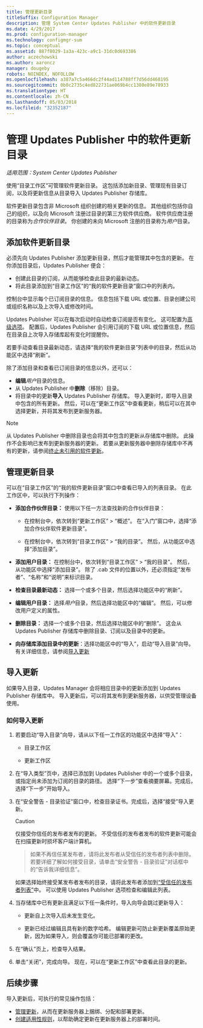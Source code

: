 ```yaml
---
title: 管理更新目录
titleSuffix: Configuration Manager
description: 管理 System Center Updates Publisher 中的软件更新目录
ms.date: 4/29/2017
ms.prod: configuration-manager
ms.technology: configmgr-sum
ms.topic: conceptual
ms.assetid: 887f8029-1a3a-423c-a9c1-31dc0d693386
author: aczechowski
ms.author: aaroncz
manager: dougeby
robots: NOINDEX, NOFOLLOW
ms.openlocfilehash: a387a7c5a466dc2f44ad114788ff7d56dd468195
ms.sourcegitcommit: 0b0c2735c4ed822731ae069b4cc1380e89e78933
ms.translationtype: HT
ms.contentlocale: zh-CN
ms.lasthandoff: 05/03/2018
ms.locfileid: "32352187"
---
```

# <a name="manage-software-update-catalogs-in-updates-publisher"></a>管理 Updates Publisher 中的软件更新目录

*适用范围：System Center Updates Publisher*

使用“目录工作区”可管理软件更新目录。 这包括添加新目录、管理现有目录订阅，以及将更新信息从目录导入 Updates Publisher 存储库。

软件更新目录包含非 Microsoft 组织创建的相关更新的信息。 其他组织包括你自己的组织，以及向 Microsoft 注册过目录的第三方软件供应商。 软件供应商注册的目录称为*合作伙伴目录*。 你创建的未向 Microsoft 注册的目录称为*用户*目录。

## <a name="add-software-update-catalogs"></a>添加软件更新目录
必须先向 Updates Publisher 添加更新目录，然后才能管理其中包含的更新。 在你添加目录后，Updates Publisher 便会：
-   创建此目录的订阅，从而能够检查此目录的最新动态。
-   将此目录添加到“目录工作区”的“我的软件更新目录”窗口中的列表内。  

控制台中显示每个已订阅目录的信息。 信息包括下载 URL 或位置、目录创建公司或组织名称以及上次导入或修改时间。

Updates Publisher 可以在每次启动时自动检查订阅是否有变化。 这可配置为[高级选项](/sccm/sum/tools/updates-publisher-options#advanced)。 配置后，Updates Publisher 会引用订阅的下载 URL 或位置信息，然后在目录自上次导入存储库起有变化时提醒你。

若要手动查看目录最新动态，请选择“我的软件更新目录”列表中的目录，然后从功能区中选择“刷新”。

除了添加目录和查看已订阅目录的信息以外，还可以：
-  **编辑***用户*目录的信息。
-  从 Updates Publisher 中**删除**（移除）目录。
-  将目录中的更新**导入** Updates Publisher 存储库。 导入更新时，即导入目录中包含的所有更新。 然后，可以在“更新工作区”中查看更新，稍后可以在其中选择更新，并将其发布到更新服务器。

> [!NOTE]   
> 从 Updates Publisher 中删除目录也会将其中包含的更新从存储库中删除。 此操作不会影响已发布到更新服务器的更新。 若要从更新服务器中删除存储库中不再有的更新，请参阅[终止未引用的软件更新](/sccm/sum/tools/updates-publisher-options#expire-unreferenced-software-updates)。

## <a name="manage-update-catalogs"></a>管理更新目录
可以在“目录工作区”的“我的软件更新目录”窗口中查看已导入的列表目录。 在此工作区中，可以执行下列操作：

-   **添加合作伙伴目录：** 使用以下任一方法查找新的合作伙伴目录：

    -   在控制台中，依次转到“更新工作区” > “概述”。 在“入门”窗口中，选择“添加合作伙伴软件更新目录”。

    -   在控制台中，依次转到“目录工作区” > “我的目录”。 然后，从功能区中选择“添加目录”。

-   **添加用户目录：** 在控制台中，依次转到“目录工作区” > “我的目录”。 然后，从功能区中选择“添加目录”。 除了 .cab 文件的位置以外，还必须指定“发布者”、“名称”和“说明”来标识目录。


-   **检查目录最新动态：** 选择一个或多个目录，然后选择功能区中的“刷新”。

-   **编辑用户目录：** 选择*用户*目录，然后选择功能区中的“编辑”。 然后，可以修改用户定义的属性。

-   **删除目录：** 选择一个或多个目录，然后选择功能区中的“删除”。 这会从 Updates Publisher 存储库中删除目录、订阅以及目录中的更新。

-   **向存储库添加目录中的更新**：选择功能区中的“导入”，启动“导入目录”向导。 有关详细信息，请参阅[导入更新](#import-updates)

## <a name="import-updates"></a>导入更新
如果导入目录，Updates Manager 会将相应目录中的更新添加到 Updates Publisher 存储库中。 导入更新后，可以将其发布到更新服务器，以供受管理设备使用。

### <a name="to-import-updates"></a>如何导入更新
1.  若要启动“导入目录”向导，请从以下任一工作区的功能区中选择“导入”：

    -   目录工作区

    -   更新工作区

2.  在“导入类型”页中，选择已添加到 Updates Publisher 中的一个或多个目录，或指定尚未添加为订阅的目录的路径。 选择“下一步”查看摘要屏幕。完成后，选择“下一步”开始导入。

3.  在“安全警告 - 目录验证”窗口中，检查目录证书。完成后，选择“接受”导入更新。

    > [!CAUTION]    
    > 仅接受你信任的发布者发布的更新。 不受信任的发布者发布的软件更新可能会在扫描更新时损坏客户端计算机。

    >  如果不再信任某发布者，请将此发布者从受信任的发布者列表中删除。 若要详细了解如何接受目录，请单击“安全警告 - 目录验证”对话框中的“告诉我详细信息”。

    如果选择始终接受某发布者发布的目录，请将此发布者添加到[“受信任的发布者列表”](/sccm/sum/tools/updates-publisher-options#trusted-publishers)中。 可以使用 Updates Publisher 选项检查和编辑此列表。

4.  当存储库中已有更新且满足以下任一条件时，导入向导会跳过更新导入：

    -   更新自上次导入后未发生变化。

    -   更新已经过编辑且具有新的数字哈希。 编辑更新可防止新更新覆盖原始更新，因为如果导入，则会覆盖你可能已部署的更改。

5.  在“确认”页上，检查导入结果。

6.  单击“关闭”，完成向导。 现在，可以在“更新工作区”中查看此目录的更新。

## <a name="next-steps"></a>后续步骤
导入更新后，可执行的常见操作包括：
-   [管理更新](/sccm/sum/tools/manage-updates-with-updates-publisher)，从而在更新服务器上捆绑、分配和部署更新。
-   [创建适用性规则](/sccm/sum/tools/updates-publisher-applicability-rules)，以帮助确定更新在更新服务器上的部署时间。
